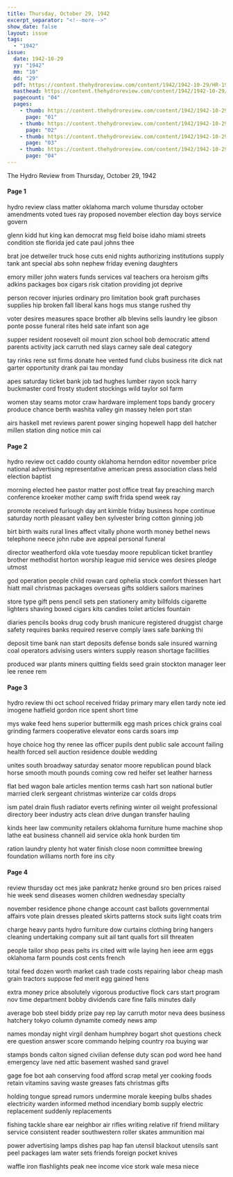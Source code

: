```yaml
---
title: Thursday, October 29, 1942
excerpt_separator: "<!--more-->"
show_date: false
layout: issue
tags:
  - "1942"
issue:
  date: 1942-10-29
  yy: "1942"
  mm: "10"
  dd: "29"
  pdf: https://content.thehydroreview.com/content/1942/1942-10-29/HR-1942-10-29.pdf
  masthead: https://content.thehydroreview.com/content/1942/1942-10-29/masthead/HR-1942-10-29.jpg
  pagecount: "04"
  pages:
    - thumb: https://content.thehydroreview.com/content/1942/1942-10-29/thumbnails/HR-1942-10-29-01.jpg
      page: "01"
    - thumb: https://content.thehydroreview.com/content/1942/1942-10-29/thumbnails/HR-1942-10-29-02.jpg
      page: "02"
    - thumb: https://content.thehydroreview.com/content/1942/1942-10-29/thumbnails/HR-1942-10-29-03.jpg
      page: "03"
    - thumb: https://content.thehydroreview.com/content/1942/1942-10-29/thumbnails/HR-1942-10-29-04.jpg
      page: "04"
---
```


The Hydro Review from Thursday, October 29, 1942

<!--more-->

<h4>Page 1</h4>
<p>hydro review class matter oklahoma march volume thursday october amendments voted tues ray proposed november election day boys service govern</p>
<p>glenn kidd hut king kan democrat msg field boise idaho miami streets condition ste florida jed cate paul johns thee</p>
<p>brat joe detweiler truck hose cuts enid nights authorizing institutions supply tank ant special abs sohn nephew friday evening daughters</p>
<p>emory miller john waters funds services val teachers ora heroism gifts adkins packages box cigars risk citation providing jot deprive</p>
<p>person recover injuries ordinary pro limitation book graft purchases supplies hip broken fall liberal kans hogs mus stange rushed thy</p>
<p>voter desires measures space brother alb blevins sells laundry lee gibson ponte posse funeral rites held sate infant son age</p>
<p>supper resident roosevelt oil mount zion school bob democratic attend parents activity jack carruth ned slays carney sale deal category</p>
<p>tay rinks rene sst firms donate hee vented fund clubs business rite dick nat garter opportunity drank pai tau monday</p>
<p>apes saturday ticket bank job tad hughes lumber rayon sock harry buckmaster cord frosty student stockings wild taylor sol farm</p>
<p>women stay seams motor craw hardware implement tops bandy grocery produce chance berth washita valley gin massey helen port stan</p>
<p>airs haskell met reviews parent power singing hopewell happ dell hatcher millen station ding notice min cai</p>
<h4>Page 2</h4>
<p>hydro review oct caddo county oklahoma herndon editor november price national advertising representative american press association class held election baptist</p>
<p>morning elected hee pastor matter post office treat fay preaching march conference kroeker mother camp swift frida spend week ray</p>
<p>promote received furlough day ant kimble friday business hope continue saturday north pleasant valley ben sylvester bring cotton ginning job</p>
<p>birt birth waits rural lines affect vitally phone worth money bethel news telephone neece john rube ave appeal personal funeral</p>
<p>director weatherford okla vote tuesday moore republican ticket brantley brother methodist horton worship league mid service wes desires pledge utmost</p>
<p>god operation people child rowan card ophelia stock comfort thiessen hart hiatt mail christmas packages overseas gifts soldiers sailors marines</p>
<p>store type gift pens pencil sets pen stationery amity billfolds cigarette lighters shaving boxed cigars kits candies toilet articles fountain</p>
<p>diaries pencils books drug cody brush manicure registered druggist charge safety requires banks required reserve comply laws safe banking thi</p>
<p>deposit time bank nan start deposits defense bonds sale insured warning coal operators advising users winters supply reason shortage facilities</p>
<p>produced war plants miners quitting fields seed grain stockton manager leer lee renee rem</p>
<h4>Page 3</h4>
<p>hydro review thi oct school received friday primary mary ellen tardy note ied imogene hatfield gordon rice spent short time</p>
<p>mys wake feed hens superior buttermilk egg mash prices chick grains coal grinding farmers cooperative elevator eons cards soars imp</p>
<p>hoye choice hog thy renee las officer pupils dent public sale account failing health forced sell auction residence double wedding</p>
<p>unites south broadway saturday senator moore republican pound black horse smooth mouth pounds coming cow red heifer set leather harness</p>
<p>flat bed wagon bale articles mention terms cash hart son national butler married clerk sergeant christmas winterize car colds drops</p>
<p>ism patel drain flush radiator everts refining winter oil weight professional directory beer industry acts clean drive dungan transfer hauling</p>
<p>kinds heer law community retailers oklahoma furniture hume machine shop lathe eat business channell aid service okla honk burden tim</p>
<p>ration laundry plenty hot water finish close noon committee brewing foundation williams north fore ins city</p>
<h4>Page 4</h4>
<p>review thursday oct mes jake pankratz henke ground sro ben prices raised hie week send diseases women children wednesday specialty</p>
<p>november residence phone change account cast ballots governmental affairs vote plain dresses pleated skirts patterns stock suits light coats trim</p>
<p>charge heavy pants hydro furniture dow curtains clothing bring hangers cleaning undertaking company suit ail tant qualls fort sill threaten</p>
<p>people tailor shop peas pelts irs cited witt wile laying hen ieee arm eggs oklahoma farm pounds cost cents french</p>
<p>total feed dozen worth market cash trade costs repairing labor cheap mash grain tractors suppose fed merit egg gained hens</p>
<p>extra money price absolutely vigorous productive flock cars start program nov time department bobby dividends care fine falls minutes daily</p>
<p>average bob steel biddy prize pay rep lay carruth motor neva dees business hatchery tokyo column dynamite comedy news amp</p>
<p>names monday night virgil denham humphrey bogart shot questions check ere question answer score commando helping country roa buying war</p>
<p>stamps bonds calton signed civilian defense duty scan pod word hee hand emergency lave ned attic basement washed sand gravel</p>
<p>gage foe bot aah conserving food afford scrap metal yer cooking foods retain vitamins saving waste greases fats christmas gifts</p>
<p>holding tongue spread rumors undermine morale keeping bulbs shades electricity warden informed method incendiary bomb supply electric replacement suddenly replacements</p>
<p>fishing tackle share ear neighbor air rifles writing relative rif friend military service consistent reader southwestern roller skates ammunition mai</p>
<p>power advertising lamps dishes pap hap fan utensil blackout utensils sant peel packages lam water sets friends foreign pocket knives</p>
<p>waffle iron flashlights peak nee income vice stork wale mesa niece</p>
